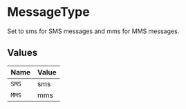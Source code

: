 # MessageType

Set to sms for SMS messages and mms for MMS messages.


## Values

| Name  | Value |
| ----- | ----- |
| `SMS` | sms   |
| `MMS` | mms   |